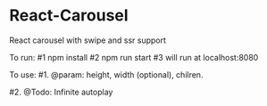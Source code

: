 # React-Carousel
React carousel with swipe and ssr support

To run:
#1 npm install
#2 npm run start
#3 will run at localhost:8080

To use:
#1. @param:
    height, width (optional), chilren.

#2. @Todo:
    Infinite
    autoplay
